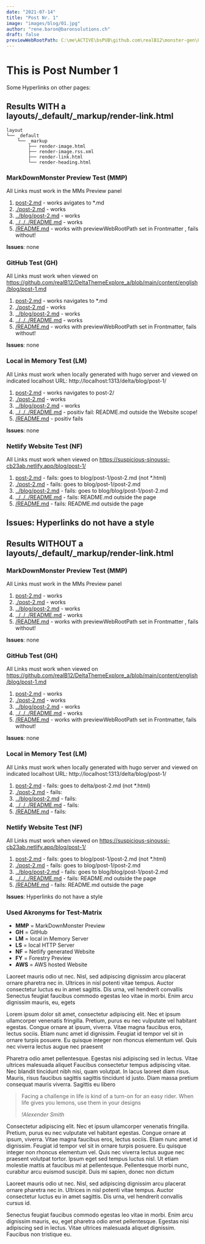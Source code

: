 ```yaml
---
date: "2021-07-14"
title: "Post Nr. 1"
image: "images/blog/01.jpg"
author: "rene.baron@baronsolutions.ch"
draft: false
previewWebRootPath: C:\me\ACTIVE\bsPUB\github.com\realB12\monster-gen\07_EXP\8_TEC\THEMES\Delta\a\DeltaThemeExplore_a\
---
```



# This is Post Number 1
Some Hyperlinks on other pages: 

## Results WITH a layouts/_default/_markup/render-link.html

```plaintext
layout
└── _default
    └── _markup
        ├── render-image.html
        ├── render-image.rss.xml
        ├── render-link.html  
        └── render-heading.html
```

### MarkDownMonster Preview Test (MMP)
All Links must work in the MMs Preview panel
1. [post-2.md](post-2.md)                   - works avigates to *.md
2. [./post-2.md](./post-2.md)               - works
3. [../blog/post-2.md](../blog/post-2.md)   - works
4. [../../../README.md](../../../README.md) - works
5. [/README.md](/README.md)                 - works with previewWebRootPath set in Frontmatter , fails without!

**Issues**: none

### GitHub Test (GH)
All Links must work when viewed on https://github.com/realB12/DeltaThemeExplore_a/blob/main/content/english/blog/post-1.md

1. [post-2.md](post-2.md)                   - works navigates to *.md
2. [./post-2.md](./post-2.md)               - works
3. [../blog/post-2.md](../blog/post-2.md)   - works
4. [../../../README.md](../../../README.md) - works
5. [/README.md](/README.md)                 - works with previewWebRootPath set in Frontmatter, fails without!

**Issues**: none

### Local in Memory Test (LM)
All Links must work when locally generated with hugo server and viewed on indicated localhost URL: http://localhost:1313/delta/blog/post-1/

1. [post-2.md](post-2.md)                   - works navigates to post-2/
2. [./post-2.md](./post-2.md)               - works 
3. [../blog/post-2.md](../blog/post-2.md)   - works 
4. [../../../README.md](../../../README.md) - positiv fail: README.md outside the Website scope! 
5. [/README.md](/README.md)                 - positiv fails  

**Issues**: none

### Netlify Website Test (NF)
All Links must work when viewed on https://suspicious-sinoussi-cb23ab.netlify.app/blog/post-1/

1. [post-2.md](post-2.md)                   - fails: goes to blog/post-1/post-2.md (not *.html)
2. [./post-2.md](./post-2.md)               - fails: goes to blog/post-1/post-2.md 
3. [../blog/post-2.md](../blog/post-2.md)   - fails: goes to blog/blog/post-1/post-2.md 
4. [../../../README.md](../../../README.md) - fails: README.md outside the page
5. [/README.md](/README.md)                 - fails: README.md outside the page

**Issues**: Hyperlinks do not have a style
---

## Results WITHOUT a layouts/_default/_markup/render-link.html

### MarkDownMonster Preview Test (MMP)
All Links must work in the MMs Preview panel
1. [post-2.md](post-2.md)                   - works
2. [./post-2.md](./post-2.md)               - works
3. [../blog/post-2.md](../blog/post-2.md)   - works
4. [../../../README.md](../../../README.md) - works
5. [/README.md](/README.md)                 - works with previewWebRootPath set in Frontmatter , fails without!

**Issues**: none

### GitHub Test (GH)
All Links must work when viewed on https://github.com/realB12/DeltaThemeExplore_a/blob/main/content/english/blog/post-1.md

1. [post-2.md](post-2.md)                   - works
2. [./post-2.md](./post-2.md)               - works
3. [../blog/post-2.md](../blog/post-2.md)   - works
4. [../../../README.md](../../../README.md) - works
5. [/README.md](/README.md)                 - works with previewWebRootPath set in Frontmatter, fails without!

**Issues**: none

### Local in Memory Test (LM)
All Links must work when locally generated with hugo server and viewed on indicated localhost URL: http://localhost:1313/delta/blog/post-1/

1. [post-2.md](post-2.md)                   - fails: goes to delta/post-2.md (not *.html)
2. [./post-2.md](./post-2.md)               - fails: 
3. [../blog/post-2.md](../blog/post-2.md)   - fails: 
4. [../../../README.md](../../../README.md) - fails: 
5. [/README.md](/README.md)                 - fails: 


### Netlify Website Test (NF)
All Links must work when viewed on https://suspicious-sinoussi-cb23ab.netlify.app/blog/post-1/

1. [post-2.md](post-2.md)                   - fails: goes to blog/post-1/post-2.md (not *.html)
2. [./post-2.md](./post-2.md)               - fails: goes to blog/post-1/post-2.md 
3. [../blog/post-2.md](../blog/post-2.md)   - fails: goes to blog/blog/post-1/post-2.md 
4. [../../../README.md](../../../README.md) - fails: README.md outside the page
5. [/README.md](/README.md)                 - fails: README.md outside the page

**Issues**: Hyperlinks do not have a style

### Used Akronyms for Test-Matrix
* **MMP** = MarkDownMonster Preview
* **GH** = GitHub
* **LM** = local in Memory Server
* **LS** = local HTTP Server
* **NF** = Netlify generated Website
* **FY** = Forestry Preview
* **AWS** = AWS hosted Website



Laoreet mauris odio ut nec. Nisl, sed adipiscing dignissim arcu placerat ornare pharetra nec in. Ultrices in nisl potenti vitae tempus. Auctor consectetur luctus eu in amet sagittis. Dis urna, vel hendrerit convallis Senectus feugiat faucibus commodo egestas leo vitae in morbi. Enim arcu dignissim mauris, eu, egets 

Lorem ipsum dolor sit amet, consectetur adipiscing elit. Nec et ipsum ullamcorper venenatis fringilla. Pretium, purus eu nec vulputate vel habitant egestas. Congue ornare at ipsum, viverra. Vitae magna faucibus eros, lectus sociis. Etiam nunc amet id dignissim. Feugiat id tempor vel sit in ornare turpis posuere. Eu quisque integer non rhoncus elementum vel. Quis nec viverra lectus augue nec praesent

Pharetra odio amet pellentesque. Egestas nisi adipiscing sed in lectus. Vitae ultrices malesuada aliquet Faucibus consectetur tempus adipiscing vitae. Nec blandit tincidunt nibh nisi, quam volutpat. In lacus laoreet diam risus. Mauris, risus faucibus sagittis sagittis tincidunt id justo. Diam massa pretium consequat mauris viverra. Sagittis eu libero

>Facing a challenge in life is kind of a turn-on for an easy rider. When life gives you lemons, use them in your designs
>
> <cite>!Alexender Smith</cite> 

Consectetur adipiscing elit. Nec et ipsum ullamcorper venenatis fringilla. Pretium, purus eu nec vulputate vel habitant egestas. Congue ornare at ipsum, viverra. Vitae magna faucibus eros, lectus sociis. Etiam nunc amet id dignissim. Feugiat id tempor vel sit in ornare turpis posuere. Eu quisque integer non rhoncus elementum vel. Quis nec viverra lectus augue nec praesent volutpat tortor. Ipsum eget sed tempus luctus nisl. Ut etiam molestie mattis at faucibus mi at pellentesque. Pellentesque morbi nunc, curabitur arcu euismod suscipit. Duis mi sapien, donec non dictum

Laoreet mauris odio ut nec. Nisl, sed adipiscing dignissim arcu placerat ornare pharetra nec in. Ultrices in nisl potenti vitae tempus. Auctor consectetur luctus eu in amet sagittis. Dis urna, vel hendrerit convallis cursus id.

Senectus feugiat faucibus commodo egestas leo vitae in morbi. Enim arcu dignissim mauris, eu, eget pharetra odio amet pellentesque. Egestas nisi adipiscing sed in lectus. Vitae ultrices malesuada aliquet dignissim. Faucibus non tristique eu.